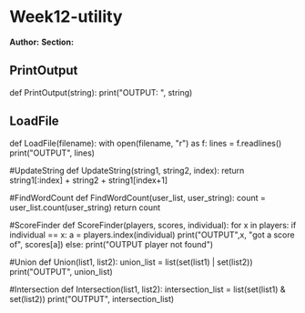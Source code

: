 # Week12-utility
**Author:** <Liz Holter>
**Section:** <Section B>

# PrintOutput
def PrintOutput(string):
    print("OUTPUT: ", string)
	
# LoadFile
def LoadFile(filename):
    with open(filename, "r") as f:
        lines = f.readlines()
        print("OUTPUT", lines)
		
#UpdateString
def UpdateString(string1, string2, index):
    return string1[:index] + string2 + string1[index+1]
	
#FindWordCount 
def FindWordCount(user_list, user_string):
    count = user_list.count(user_string)
    return count
	
#ScoreFinder 
def ScoreFinder(players, scores, individual):
    for x in players:
        if individual == x:
            a = players.index(individual)
            print("OUTPUT",x, "got a score of", scores[a])
    else:
        print("OUTPUT player not found")
		
#Union 
def Union(list1, list2):
    union_list = list(set(list1) | set(list2))
    print("OUTPUT", union_list)

#Intersection 
def Intersection(list1, list2):
    intersection_list = list(set(list1) & set(list2))
    print("OUTPUT", intersection_list)